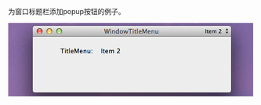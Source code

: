 为窗口标题栏添加popup按钮的例子。

![snapshot.png](https://github.com/keefo/WindowTitleMenu/raw/master/snapshot.jpg "Snapshot")